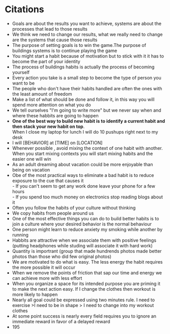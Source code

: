 # Citations
- Goals are about the results you want to achieve, systems are about the processes that lead to those results
- We think we need to change our results, what we really need to change are the systems that cause those results
- The purpose of setting goals is to win the game.The purpose of buildings systems is to continue playing the game
- You might start a habit because of motivation but to stick with it it has to become the part of your identity
- The process of buildings habits is actually the process of becoming yourself
- Every action you take is a small step to become the type of person you want to be 
- The people who don't have their habits handled are often the ones with the least amount of freedom
- Make a list of what should be done and follow it, in this way you will spend more attention on what you do
- We tell ourselves "I'm going to write more" but we never say when and where these habbits are going to happen
- **One of the best way to build new habit is to identify a current habit and then stack your new habit on top**.   
		When I close my laptop for lunch I will do 10 pushups right next to my desk
- I will [BEHAVIOR] at [TIME] on [LOCATION]
- Whenever possible , avoid mixing the context of one habit with another.   
		When you start mixing contexts you will start mixing habits and the easier one will win 
- As an adult dreaming about vacation could be more enjoyable than being on vacation
- Obe of the most practical ways to eliminate a bad habit is to reduce exposure to the cue that causes it   
		- If you can't seem to get any work done leave your phone for a few hours   
		- If you spend too much money on electronics stop reading blogs about it
- Often you follow the habits of your culture without thinking
- We copy habits from people around us
- One of the most effective things you can do to build better habits is to join a culture where your desired behavior is the normal behaviour 
- One person might learn to reduce anxiety my smoking while another by running
- Habbits are attractive when we associate them with positive feelings (putting headphones while studing will associate it with hard work)
- Quantity is importrant (group that made hundrends photos made better photos than those who did few original photos)
- We are motivated to do what is easy. The less energy the habit requires the more possible it will occur
- When we remove the points of friction that sap our time and energy we can achieve more with less effort
- When you organize a space for its intended purpose you are priming it to make the next action easy. If I change the clothes then workout is more likely to happen
- Nearly all goal could be expressed using two minutes rule. I need to exercise >I need to be in shape > I need to change into my workout clothes
- At some point success is nearly every field requires you to ignore an immediate reward in favor of a delayed reward
- 195
